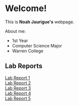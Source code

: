 # Welcome!
This is **Noah Jaurigue's** webpage.

About me:
* 1st Year
* Computer Science Major
* Warren College

## Lab Reports
[Lab Report 1](https://njaurigue.github.io/cse15l-lab-reports/lab-report-1-week-2.html)  
[Lab Report 2](https://njaurigue.github.io/cse15l-lab-reports/lab-report-2-week-4.html)  
[Lab Report 3](https://njaurigue.github.io/cse15l-lab-reports/lab-report-3-week-6.html)  
[Lab Report 4](https://njaurigue.github.io/cse15l-lab-reports/lab-report-4-week-8.html)  
[Lab Report 5](https://njaurigue.github.io/cse15l-lab-reports/lab-report-5-week-10.html)